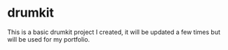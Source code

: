 # drumkit
This is a basic drumkit project I created, it will be updated a few times but will be used for my portfolio. 

